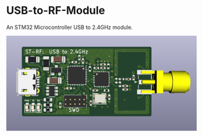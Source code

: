 # USB-to-RF-Module
An STM32 Microcontroller USB to 2.4GHz module. 

![Optional Text](https://github.com/harry1576/USB-to-RF-Module/blob/master/stm-rf-img.PNG)
